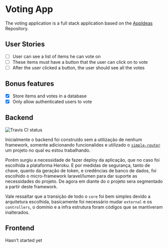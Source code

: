 
# Voting App

The voting application is a full stack application based on the [AppIdeas](https://github.com/florinpop17/app-ideas/blob/master/Projects/2-Intermediate/Voting-App.md) Repository.

## User Stories

- [ ] User can see a list of items he can vote on
- [ ] These items must have a button that the user can click on to vote
- [ ] After the user clicked a button, the user should see all the votes

## Bonus features

- [x] Store items and votes in a database
- [x] Only allow authenticated users to vote

## Backend

<img src="https://app.travis-ci.com/Rod1Andrade/voting-app.svg?branch=main" alt="Travis CI status">

Inicialmente o backend foi construído sem a utilização de nenhum framework, somente adicionando funcionalides e utilizado o [``simple-router``](https://github.com/Rod1Andrade/simple-router) um projeto no qual eu estou trabalhando.

Porém surgiu a necessidade de fazer deploy da aplicação, que no caso foi escolhida a plataforma Heroku. E por medidas de segurança, tanto de chave, quanto da geração de token, e credências de banco de dados, foi escolhido o micro-framework laravel/lumen para dar suporte as necessidades do projeto. De agora em diante do o projeto sera segmentado a partir deste framework.

Vale ressaltar que a transição de todo o ``core`` foi bem simples devido a arquitetura escolhida, basicamente foi necessário mudar ``external`` e os ``controllers``, o domínio e a infra estrutura foram códigos que se mantiveram inalterados.

## Frontend

Hasn't started yet
